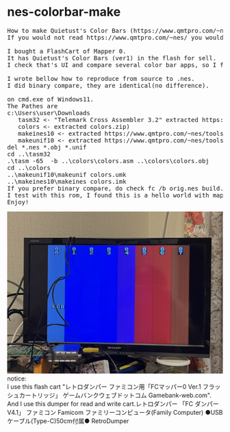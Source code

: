 # nes-colorbar-make
<PRE>
How to make Quietust's Color Bars (https://www.qmtpro.com/~nes/demos/colors.zip). 
If you would not read https://www.qmtpro.com/~nes/ you would check it.

I bought a FlashCart of Mapper 0.
It has Quietust's Color Bars (ver1) in the flash for sell.
I check that's UI and compare several color bar apps, so I found Quietust's one.

I wrote bellow how to reproduce from source to .nes.
I did binary compare, they are identical(no difference).

on cmd.exe of Windows11.
The Pathes are 
c:\Users\user\Downloads
   tasm32 <- "Telemark Cross Assembler 3.2" extracted https://www.ticalc.org/pub/dos/asm/tasm32.zip
   colors <- extracted colors.zip)
   makeines10 <- extracted https://www.qmtpro.com/~nes/tools/makeines10.zip
   makeunif10 <- extracted https://www.qmtpro.com/~nes/tools/makeunif10.zip
del *.nes *.obj *.unif
cd ..\tasm32
.\tasm -65  -b ..\colors\colors.asm ..\colors\colors.obj
cd ..\colors
..\makeunif10\makeunif colors.umk
..\makeines10\makeines colors.imk
If you prefer binary compare, do check fc /b orig.nes build.nes.
I test with this rom, I found this is a hello world with mapper 0(digits, RGB string).
Enjoy!
</PRE>
<img src=https://github.com/cobwebkanamachi/nes-colorbar-make/blob/main/colorbar.jpg><BR>
notice:<BR>
I use this flash cart "レトロダンパー ファミコン用「FCマッパー0 Ver.1 フラッシュカートリッジ」 ゲームバンクウェブドットコム Gamebank-web.com".<BR>
And I use this dumper for read and write cart.レトロダンパー 「FC ダンパー V4.1」 ファミコン Famicom ファミリーコンピュータ(Family Computer) ●USBケーブル(Type-C)50cm付属● RetroDumper<BR>
